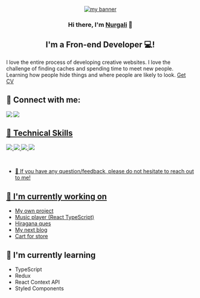 <p align="center">
  <a href="https://t.me/AldeevN" target="_blank" rel="noreferrer"><img src="https://user-images.githubusercontent.com/84390242/185742052-e7365f85-272c-47c4-90b6-baf319290976.png" alt="my banner"></a>
</p>



<h3 align="center">
Hi there, I'm <a href="https://t.me/AldeevN" target="_blank" rel="noreferrer">Nurgali</a> 👋
</h3>



<h2 align="center">
I'm a Fron-end Developer 💻!
</h2> 

I love the entire process of developing creative websites. I love the challenge of finding caches and spending time to meet new people. Learning how people hide things and where people are likely to look.
<a href="https://drive.google.com/file/d/1IszokkqhfWqKchX9tDeusbOHTSs47xEb/view?usp=sharing">Get CV</a>

## 🤝 Connect with me:
<a href="mailto:aldeev33@gmail.com"><img align="left" src="https://img.shields.io/badge/Gmail-D14836?style=for-the-badge&logo=gmail&logoColor=white">
<a href="https://t.me/AldeevN"><img align="left" src="https://img.shields.io/badge/Telegram-2CA5E0?style=for-the-badge&logo=telegram&logoColor=white">
<br>

## 💼 Technical Skills



![](https://img.shields.io/badge/Code-React-informational?style=flat&logo=react&color=61DAFB)
![](https://img.shields.io/badge/Code-JavaScript-informational?style=flat&logo=JavaScript&color=F7DF1E)
![](https://img.shields.io/badge/Code-HTML5-informational?style=flat&logo=HTML5&color=E34F26)
![](https://img.shields.io/badge/Style-CSS3-informational?style=flat&logo=CSS3&color=1572B6)



</br>




- 💬 If you have any question/feedback, please do not hesitate to reach out to me!

## 🔭 I'm currently working on

- <a href="https://github.com/aldeevN?tab=repositories">My own project</a>
- <a href="https://github.com/aldeevN/Music_player-app">Music player (React TypeScript)</a>
- <a href="https://github.com/aldeevN/Hiragana-quiz">Hiragana ques</a>
- <a href="https://t.me/programerMaker">My next blog</a>
- <a href="https://t.me/programerMaker">Cart for store</a>

## 🌱 I'm currently learning

- TypeScript
- Redux
- React Context API
- Styled Components  


